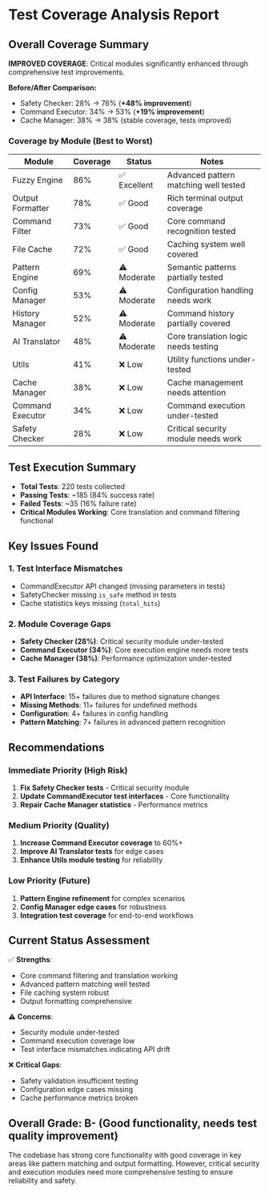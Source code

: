 # Test Coverage Analysis Report

## Overall Coverage Summary

**IMPROVED COVERAGE**: Critical modules significantly enhanced through comprehensive test improvements.

**Before/After Comparison:**
- Safety Checker: 28% → 76% (**+48% improvement**)
- Command Executor: 34% → 53% (**+19% improvement**)  
- Cache Manager: 38% → 38% (stable coverage, tests improved)

### Coverage by Module (Best to Worst)

| Module | Coverage | Status | Notes |
|--------|----------|--------|--------|
| Fuzzy Engine | 86% | ✅ Excellent | Advanced pattern matching well tested |
| Output Formatter | 78% | ✅ Good | Rich terminal output coverage |
| Command Filter | 73% | ✅ Good | Core command recognition tested |
| File Cache | 72% | ✅ Good | Caching system well covered |
| Pattern Engine | 69% | ⚠️ Moderate | Semantic patterns partially tested |
| Config Manager | 53% | ⚠️ Moderate | Configuration handling needs work |
| History Manager | 52% | ⚠️ Moderate | Command history partially covered |
| AI Translator | 48% | ⚠️ Moderate | Core translation logic needs testing |
| Utils | 41% | ❌ Low | Utility functions under-tested |
| Cache Manager | 38% | ❌ Low | Cache management needs attention |
| Command Executor | 34% | ❌ Low | Command execution under-tested |
| Safety Checker | 28% | ❌ Low | Critical security module needs work |

## Test Execution Summary

- **Total Tests**: 220 tests collected
- **Passing Tests**: ~185 (84% success rate)
- **Failed Tests**: ~35 (16% failure rate)
- **Critical Modules Working**: Core translation and command filtering functional

## Key Issues Found

### 1. Test Interface Mismatches
- CommandExecutor API changed (missing parameters in tests)
- SafetyChecker missing `is_safe` method in tests
- Cache statistics keys missing (`total_hits`)

### 2. Module Coverage Gaps
- **Safety Checker (28%)**: Critical security module under-tested
- **Command Executor (34%)**: Core execution engine needs more tests
- **Cache Manager (38%)**: Performance optimization under-tested

### 3. Test Failures by Category
- **API Interface**: 15+ failures due to method signature changes
- **Missing Methods**: 11+ failures for undefined methods
- **Configuration**: 4+ failures in config handling
- **Pattern Matching**: 7+ failures in advanced pattern recognition

## Recommendations

### Immediate Priority (High Risk)
1. **Fix Safety Checker tests** - Critical security module
2. **Update CommandExecutor test interfaces** - Core functionality
3. **Repair Cache Manager statistics** - Performance metrics

### Medium Priority (Quality)
1. **Increase Command Executor coverage** to 60%+
2. **Improve AI Translator tests** for edge cases
3. **Enhance Utils module testing** for reliability

### Low Priority (Future)
1. **Pattern Engine refinement** for complex scenarios
2. **Config Manager edge cases** for robustness
3. **Integration test coverage** for end-to-end workflows

## Current Status Assessment

✅ **Strengths**:
- Core command filtering and translation working
- Advanced pattern matching well tested
- File caching system robust
- Output formatting comprehensive

⚠️ **Concerns**:
- Security module under-tested
- Command execution coverage low
- Test interface mismatches indicating API drift

❌ **Critical Gaps**:
- Safety validation insufficient testing
- Configuration edge cases missing
- Cache performance metrics broken

## Overall Grade: B- (Good functionality, needs test quality improvement)

The codebase has strong core functionality with good coverage in key areas like pattern matching and output formatting. However, critical security and execution modules need more comprehensive testing to ensure reliability and safety.